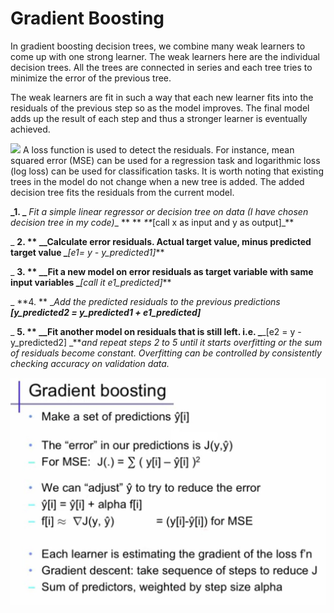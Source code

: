 # Gradient Boosting

In gradient boosting decision trees, we combine many weak learners to come up with one strong learner. The weak learners here are the individual decision trees.
All the trees are connected in series and each tree tries to minimize the error of the previous tree.

The weak learners are fit in such a way that each new learner fits into the residuals of the previous step so as the model improves. The final model adds up the result of each step and thus a stronger learner is eventually achieved.

![](RackMultipart20210328-4-1sob42i_html_e93d756c14df80ba.gif)
A loss function is used to detect the residuals. For instance, mean squared error (MSE) can be used for a regression task and logarithmic loss (log loss) can be used for classification tasks. It is worth noting that existing trees in the model do not change when a new tree is added. The added decision tree fits the residuals from the current model.

**_1. _** _Fit a simple linear regressor or decision tree on data (I have chosen decision tree in my code)__ ** ** _**_[call x as input and y as output]_**

_ **2. ** __Calculate error residuals. Actual target value, minus predicted target value _**_[e1= y - y\_predicted1]_**

_ **3. ** __Fit a new model on error residuals as target variable with same input variables _**_[call it e1\_predicted]_**

_ **4. ** __Add the predicted residuals to the previous predictions_
**_[y\_predicted2 = y\_predicted1 + e1\_predicted]_**

_ **5. ** __Fit another model on residuals that is still left. i.e. _**_[e2 = y - y\_predicted2] _**_and repeat steps 2 to 5 until it starts overfitting or the sum of residuals become constant. Overfitting can be controlled by consistently checking accuracy on validation data._

![](./Images/GBM_algorithm.jpg)

